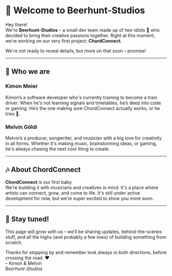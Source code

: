 # 🍻 Welcome to Beerhunt-Studios

Hey there!  
We're **Beerhunt-Studios** – a small dev team made up of two idiots 🌚 who decided to bring their creative passions together. Right at this moment, we’re working on our very first project: **ChordConnect**.

We're not ready to reveal details, but more on that soon – promise!

---

## 👋 Who we are

### **Kimon Meier**  
Kimon’s a software developer who's currently training to become a train driver. When he's not learning signals and timetables, he’s deep into code or gaming. He’s the one making sure ChordConnect actually works, or he tries 🌚.

### **Melvin Göldi**  
Melvin’s a producer, songwriter, and musician with a big love for creativity in all forms. Whether it's making music, brainstorming ideas, or gaming, he's always chasing the next cool thing to create. 

---

## 🎶 About ChordConnect

**ChordConnect** is our first baby.  
We’re building it with musicians and creatives in mind. It's a place where artists can connect, grow, and come to life. It's still under active development for now, but we’re super excited to show you more soon.

---

## 🚧 Stay tuned!

This page will grow with us – we’ll be sharing updates, behind-the-scenes stuff, and all the highs (and probably a few lows) of building something from scratch.

Thanks for stopping by and remember look always in both directions, before crossing the road. ❤️  
– Kimon & Melvin  
*Beerhunt-Studios*
